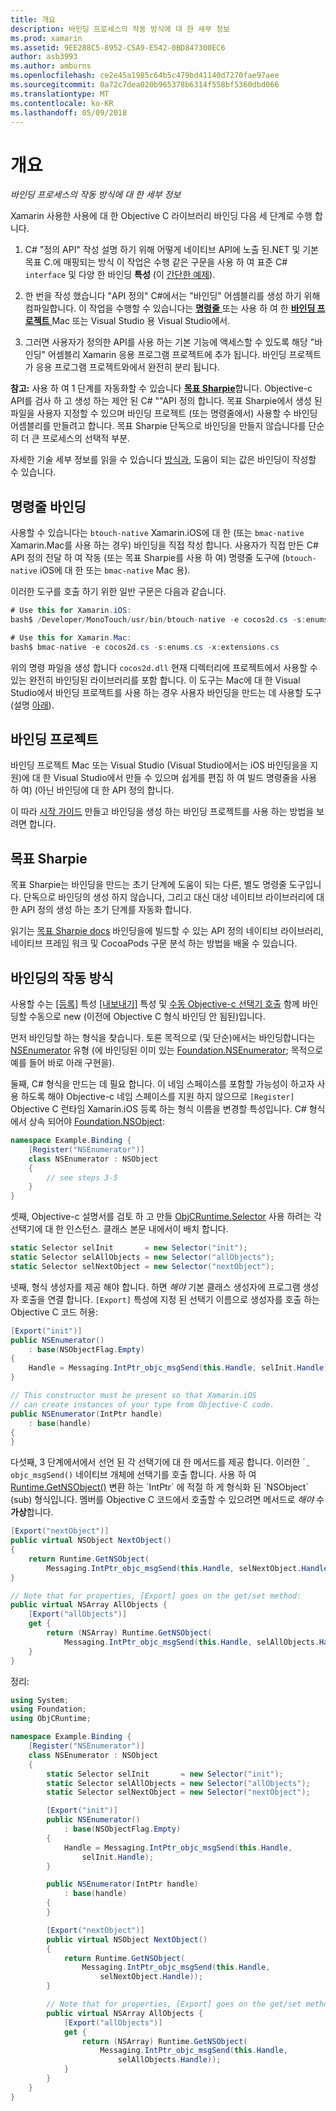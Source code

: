 ```yaml
---
title: 개요
description: 바인딩 프로세스의 작동 방식에 대 한 세부 정보
ms.prod: xamarin
ms.assetid: 9EE288C5-8952-C5A9-E542-0BD847300EC6
author: asb3993
ms.author: amburns
ms.openlocfilehash: ce2e45a1985c64b5c479bd41140d7270fae97aee
ms.sourcegitcommit: 0a72c7dea020b965378b6314f558bf5360dbd066
ms.translationtype: MT
ms.contentlocale: ko-KR
ms.lasthandoff: 05/09/2018
---
```

# <a name="overview"></a>개요

_바인딩 프로세스의 작동 방식에 대 한 세부 정보_

Xamarin 사용한 사용에 대 한 Objective C 라이브러리 바인딩 다음 세 단계로 수행 합니다.

1. C# "정의 API" 작성 설명 하기 위해 어떻게 네이티브 API에 노출 된.NET 및 기본 목표 C.에 매핑되는 방식 이 작업은 수행 같은 구문을 사용 하 여 표준 C# `interface` 및 다양 한 바인딩 **특성** (이 [간단한 예제](~/cross-platform/macios/binding/objective-c-libraries.md#Binding_an_API)).

2. 한 번을 작성 했습니다 "API 정의" C#에서는 "바인딩" 어셈블리를 생성 하기 위해 컴파일합니다. 이 작업을 수행할 수 있습니다는 [ **명령줄** ](#commandline) 또는 사용 하 여 한 [ **바인딩 프로젝트** ](#bindingproject) Mac 또는 Visual Studio 용 Visual Studio에서.

3. 그러면 사용자가 정의한 API를 사용 하는 기본 기능에 액세스할 수 있도록 해당 "바인딩" 어셈블리 Xamarin 응용 프로그램 프로젝트에 추가 됩니다.
  바인딩 프로젝트가 응용 프로그램 프로젝트와에서 완전히 분리 됩니다.

**참고:** 사용 하 여 1 단계를 자동화할 수 있습니다 [ **목표 Sharpie**](#objectivesharpie)합니다. Objective-c API를 검사 하 고 생성 하는 제안 된 C# ""API 정의 합니다. 목표 Sharpie에서 생성 된 파일을 사용자 지정할 수 있으며 바인딩 프로젝트 (또는 명령줄에서) 사용할 수 바인딩 어셈블리를 만들려고 합니다. 목표 Sharpie 단독으로 바인딩을 만들지 않습니다를 단순히 더 큰 프로세스의 선택적 부분.

자세한 기술 세부 정보를 읽을 수 있습니다 [방식과](#howitworks), 도움이 되는 값은 바인딩이 작성할 수 있습니다.

<a name="Command_Line_Bindings" /><a name="commandline" />

## <a name="command-line-bindings"></a>명령줄 바인딩

사용할 수 있습니다는 `btouch-native` Xamarin.iOS에 대 한 (또는 `bmac-native` Xamarin.Mac를 사용 하는 경우) 바인딩을 직접 작성 합니다. 사용자가 직접 만든 C# API 정의 전달 하 여 작동 (또는 목표 Sharpie를 사용 하 여) 명령줄 도구에 (`btouch-native` iOS에 대 한 또는 `bmac-native` Mac 용).


이러한 도구를 호출 하기 위한 일반 구문은 다음과 같습니다.

```csharp
# Use this for Xamarin.iOS:
bash$ /Developer/MonoTouch/usr/bin/btouch-native -e cocos2d.cs -s:enums.cs -x:extensions.cs
```

```csharp
# Use this for Xamarin.Mac:
bash$ bmac-native -e cocos2d.cs -s:enums.cs -x:extensions.cs
```

위의 명령 파일을 생성 합니다 `cocos2d.dll` 현재 디렉터리에 프로젝트에서 사용할 수 있는 완전히 바인딩된 라이브러리를 포함 합니다. 이 도구는 Mac에 대 한 Visual Studio에서 바인딩 프로젝트를 사용 하는 경우 사용자 바인딩을 만드는 데 사용할 도구 (설명 [아래](#bindingproject)).


<a name="bindingproject" />

## <a name="binding-project"></a>바인딩 프로젝트

바인딩 프로젝트 Mac 또는 Visual Studio (Visual Studio에서는 iOS 바인딩을을 지원)에 대 한 Visual Studio에서 만들 수 있으며 쉽게를 편집 하 여 빌드 명령줄을 사용 하 여) (아닌 바인딩에 대 한 API 정의 합니다.

이 따라 [시작 가이드](~/cross-platform/macios/binding/objective-c-libraries.md#Getting_Started) 만들고 바인딩을 생성 하는 바인딩 프로젝트를 사용 하는 방법을 보려면 합니다.

<a name="objectivesharpie" />

## <a name="objective-sharpie"></a>목표 Sharpie

목표 Sharpie는 바인딩을 만드는 초기 단계에 도움이 되는 다른, 별도 명령줄 도구입니다. 단독으로 바인딩의 생성 하지 않습니다, 그리고 대신 대상 네이티브 라이브러리에 대 한 API 정의 생성 하는 초기 단계를 자동화 합니다.

읽기는 [목표 Sharpie docs](~/cross-platform/macios/binding/objective-sharpie/index.md) 바인딩을에 빌드할 수 있는 API 정의 네이티브 라이브러리, 네이티브 프레임 워크 및 CocoaPods 구문 분석 하는 방법을 배울 수 있습니다.

<a name="howitworks" />

## <a name="how-binding-works"></a>바인딩의 작동 방식

사용할 수는 [[등록]](https://developer.xamarin.com/api/type/Foundation.RegisterAttribute/) 특성 [[내보내기]](https://developer.xamarin.com/api/type/Foundation.ExportAttribute/) 특성 및 [수동 Objective-c 선택기 호출](~/ios/internals/objective-c-selectors.md) 함께 바인딩할 수동으로 new (이전에 Objective C 형식 바인딩 안 됨된)입니다.

먼저 바인딩할 하는 형식을 찾습니다. 토론 목적으로 (및 단순)에서는 바인딩합니다는 [NSEnumerator](http://developer.apple.com/iphone/library/documentation/Cocoa/Reference/Foundation/Classes/NSEnumerator_Class/Reference/Reference.html) 유형 (에 바인딩된 이미 있는 [Foundation.NSEnumerator](https://developer.xamarin.com/api/type/Foundation.NSEnumerator/); 목적으로 예를 들어 바로 아래 구현을).

둘째, C# 형식을 만드는 데 필요 합니다. 이 네임 스페이스를 포함할 가능성이 하고자 사용 하도록 해야 Objective-c 네임 스페이스를 지원 하지 않으므로 `[Register]` Objective C 런타임 Xamarin.iOS 등록 하는 형식 이름을 변경할 특성입니다. C# 형식에서 상속 되어야 [Foundation.NSObject](https://developer.xamarin.com/api/type/Foundation.NSObject/):

```csharp
namespace Example.Binding {
    [Register("NSEnumerator")]
    class NSEnumerator : NSObject
    {
        // see steps 3-5
    }
}
```

셋째, Objective-c 설명서를 검토 하 고 만들 [ObjCRuntime.Selector](https://developer.xamarin.com/api/type/ObjCRuntime.Selector/) 사용 하려는 각 선택기에 대 한 인스턴스. 클래스 본문 내에서이 배치 합니다.

```csharp
static Selector selInit       = new Selector("init");
static Selector selAllObjects = new Selector("allObjects");
static Selector selNextObject = new Selector("nextObject");
```

넷째, 형식 생성자를 제공 해야 합니다. 하면 *해야* 기본 클래스 생성자에 프로그램 생성자 호출을 연결 합니다. `[Export]` 특성에 지정 된 선택기 이름으로 생성자를 호출 하는 Objective C 코드 허용:

```csharp
[Export("init")]
public NSEnumerator()
    : base(NSObjectFlag.Empty)
{
    Handle = Messaging.IntPtr_objc_msgSend(this.Handle, selInit.Handle);
}
```

```csharp
// This constructor must be present so that Xamarin.iOS
// can create instances of your type from Objective-C code.
public NSEnumerator(IntPtr handle)
    : base(handle)
{
}
```

다섯째, 3 단계에서에서 선언 된 각 선택기에 대 한 메서드를 제공 합니다. 이러한 ´ ֲ `objc_msgSend()` 네이티브 개체에 선택기를 호출 합니다. 사용 하 여 [Runtime.GetNSObject()](https://developer.xamarin.com/api/member/ObjCRuntime.Runtime.GetNSObject/(System.IntPtr)) 변환 하는 `IntPtr` 에 적절 하 게 형식화 된 `NSObject` (sub) 형식입니다. 멤버를 Objective C 코드에서 호출할 수 있으려면 메서드로 *해야* 수 **가상**합니다.

```csharp
[Export("nextObject")]
public virtual NSObject NextObject()
{
    return Runtime.GetNSObject(
        Messaging.IntPtr_objc_msgSend(this.Handle, selNextObject.Handle));
}
```

```csharp
// Note that for properties, [Export] goes on the get/set method:
public virtual NSArray AllObjects {
    [Export("allObjects")]
    get {
        return (NSArray) Runtime.GetNSObject(
            Messaging.IntPtr_objc_msgSend(this.Handle, selAllObjects.Handle));
    }
}
```

정리:

```csharp
using System;
using Foundation;
using ObjCRuntime;

namespace Example.Binding {
    [Register("NSEnumerator")]
    class NSEnumerator : NSObject
    {
        static Selector selInit       = new Selector("init");
        static Selector selAllObjects = new Selector("allObjects");
        static Selector selNextObject = new Selector("nextObject");

        [Export("init")]
        public NSEnumerator()
            : base(NSObjectFlag.Empty)
        {
            Handle = Messaging.IntPtr_objc_msgSend(this.Handle,
                selInit.Handle);
        }

        public NSEnumerator(IntPtr handle)
            : base(handle)
        {
        }

        [Export("nextObject")]
        public virtual NSObject NextObject()
        {
            return Runtime.GetNSObject(
                Messaging.IntPtr_objc_msgSend(this.Handle,
                    selNextObject.Handle));
        }

        // Note that for properties, [Export] goes on the get/set method:
        public virtual NSArray AllObjects {
            [Export("allObjects")]
            get {
                return (NSArray) Runtime.GetNSObject(
                    Messaging.IntPtr_objc_msgSend(this.Handle,
                        selAllObjects.Handle));
            }
        }
    }
}
```

